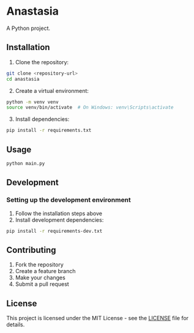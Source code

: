 # Anastasia

A Python project.

## Installation

1. Clone the repository:
```bash
git clone <repository-url>
cd anastasia
```

2. Create a virtual environment:
```bash
python -m venv venv
source venv/bin/activate  # On Windows: venv\Scripts\activate
```

3. Install dependencies:
```bash
pip install -r requirements.txt
```

## Usage

```bash
python main.py
```

## Development

### Setting up the development environment

1. Follow the installation steps above
2. Install development dependencies:
```bash
pip install -r requirements-dev.txt
```

## Contributing

1. Fork the repository
2. Create a feature branch
3. Make your changes
4. Submit a pull request

## License

This project is licensed under the MIT License - see the [LICENSE](LICENSE) file for details.